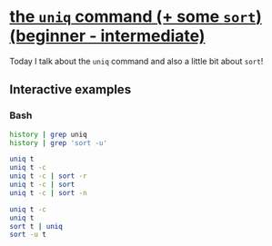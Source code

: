 # [the `uniq` command (+ some `sort`) (beginner - intermediate)](https://youtu.be/FMdWB3m3lQ0)

Today I talk about the `uniq` command and also a little bit about `sort`!

## Interactive examples

### Bash

```bash
history | grep uniq
history | grep 'sort -u'

uniq t
uniq t -c
uniq t -c | sort -r
uniq t -c | sort
uniq t -c | sort -n

uniq t -c
uniq t
sort t | uniq
sort -u t
```
